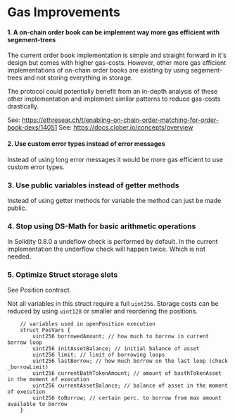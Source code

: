 # Gas Improvements
#### 1. A on-chain order book can be implement way more gas efficient with segement-trees
The current order book implementation is simple and straight forward in it's design but comes with higher gas-costs.
However, other more gas efficient implementations of on-chain order books are existing by using segement-trees and not storing everything in storage.

The protocol could potentially benefit from an in-depth analysis of these other implementation and implement similar patterns to reduce gas-costs drastically. 

See: https://ethresear.ch/t/enabling-on-chain-order-matching-for-order-book-dexs/14051
See: https://docs.clober.io/concepts/overview


#### 2. Use custom error types instead of error messages
Instead of using long error messages it would be more gas efficient to use custom error types.

### 3. Use public variables instead of getter methods
Instead of using getter methods for variable the method can just be made public.

### 4. Stop using DS-Math for basic arithmetic operations
In Solidity 0.8.0 a undeflow check is performed by default. In the current implementation the underflow check will happen twice. Which is not needed.


### 5. Optimize Struct storage slots
See Position contract.

Not all variables in this struct require a full `uint256`. Storage  costs can be reduced by using `uint128` or smaller and reordering the positions.

```solidity=
    // variables used in openPosition execution
    struct PosVars {
        uint256 borrowedAmount; // how much to borrow in current borrow loop
        uint256 initAssetBalance; // initial balance of asset
        uint256 limit; // limit of borrowing loops
        uint256 lastBorrow; // how much borrow on the last loop (check _borrowLimit)
        uint256 currentBathTokenAmount; // amount of basthTokenAsset in the moment of execution
        uint256 currentAssetBalance; // balance of asset in the moment of execution
        uint256 toBorrow; // certain perc. to borrow from max amount available to borrow
    }
```